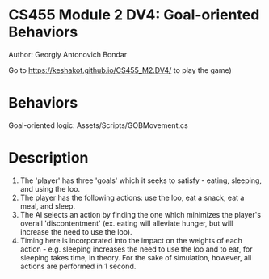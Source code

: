# CS455 Module 2 DV4: Goal-oriented Behaviors   
Author: Georgiy Antonovich Bondar  

Go to https://keshakot.github.io/CS455_M2.DV4/ to play the game)

# Behaviors
Goal-oriented logic: Assets/Scripts/GOBMovement.cs

# Description
1. The 'player' has three 'goals' which it seeks to satisfy - eating, sleeping, and using the loo.   
2. The player has the following actions: use the loo, eat a snack, eat a meal, and sleep.  
3. The AI selects an action by finding the one which minimizes the player's overall 'discontentment' (ex. eating will alleviate hunger, but will increase the need to use the loo).   
3. Timing here is incorporated into the impact on the weights of each action - e.g. sleeping increases the need to use the loo and to eat, for sleeping takes time, in theory. For the sake of simulation, however, all actions are performed in 1 second.   



